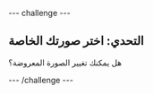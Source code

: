\--- challenge \---

## التحدي: اختر صورتك الخاصة

هل يمكنك تغيير الصورة المعروضة؟

\--- /challenge \---